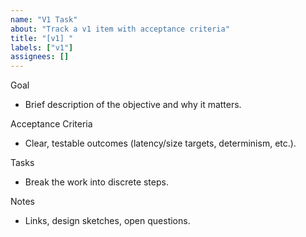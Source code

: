 ```yaml
---
name: "V1 Task"
about: "Track a v1 item with acceptance criteria"
title: "[v1] "
labels: ["v1"]
assignees: []
---
```


Goal
- Brief description of the objective and why it matters.

Acceptance Criteria
- Clear, testable outcomes (latency/size targets, determinism, etc.).

Tasks
- Break the work into discrete steps.

Notes
- Links, design sketches, open questions.
